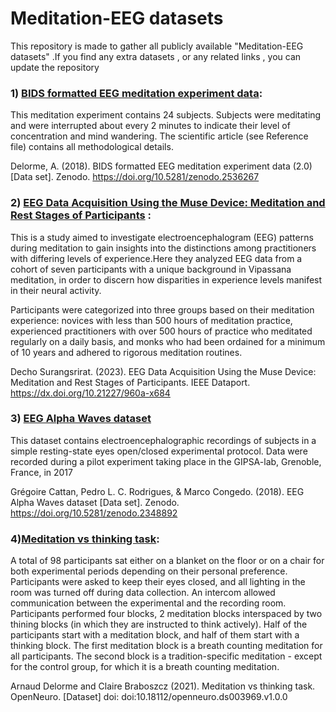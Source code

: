 # Meditation-EEG datasets
This repository is made to gather all publicly available "Meditation-EEG datasets" .If you find any extra datasets , or any related links , you can update the repository

### 1) [BIDS formatted EEG meditation experiment data](https://zenodo.org/records/2536267):
This meditation experiment contains 24 subjects. Subjects were meditating and were interrupted about every 2 minutes to indicate their level of concentration and mind wandering. The scientific article (see Reference file) contains all methodological details.

Delorme, A. (2018). BIDS formatted EEG meditation experiment data (2.0) [Data set]. Zenodo. https://doi.org/10.5281/zenodo.2536267

### 2) [EEG Data Acquisition Using the Muse Device: Meditation and Rest Stages of Participants](https://ieee-dataport.org/documents/eeg-data-acquisition-using-muse-device-meditation-and-rest-stages-participants#files) : 
This is a study aimed to investigate electroencephalogram (EEG) patterns during meditation to gain insights into the distinctions among practitioners with differing levels of experience.Here they analyzed EEG data from a cohort of seven participants with a unique background in Vipassana meditation, in order to discern how disparities in experience levels manifest in their neural activity. 

Participants were categorized into three groups based on their meditation experience: novices with less than 500 hours of meditation practice, experienced practitioners with over 500 hours of practice who meditated regularly on a daily basis, and monks who had been ordained for a minimum of 10 years and adhered to rigorous meditation routines.

Decho Surangsrirat. (2023). EEG Data Acquisition Using the Muse Device: Meditation and Rest Stages of Participants. IEEE Dataport. https://dx.doi.org/10.21227/960a-x684

### 3) [EEG Alpha Waves dataset](https://zenodo.org/records/2348892)
This dataset contains electroencephalographic recordings of subjects in a simple resting-state eyes open/closed experimental protocol. Data were recorded during a pilot experiment taking place in the GIPSA-lab, Grenoble, France, in 2017 

Grégoire Cattan, Pedro L. C. Rodrigues, & Marco Congedo. (2018). EEG Alpha Waves dataset [Data set]. Zenodo. https://doi.org/10.5281/zenodo.2348892

### 4)[Meditation vs thinking task](https://openneuro.org/datasets/ds003969/versions/1.0.0):
A total of 98 participants sat either on a blanket on the floor or on a chair for both experimental periods depending on their personal preference. Participants were asked to keep their eyes closed, and all lighting in the room was turned off during data collection. An intercom allowed communication between the experimental and the recording room.
Participants performed four blocks, 2 meditation blocks interspaced by two thining blocks (in which they are instructed to think actively). Half of the participants start with a meditation block, and half of them start with a thinking block. The first meditation block is a breath counting meditation for all participants. The second block is a tradition-specific meditation - except for the control group, for which it is a breath counting meditation.

Arnaud Delorme and Claire Braboszcz (2021). Meditation vs thinking task. OpenNeuro. [Dataset] doi: doi:10.18112/openneuro.ds003969.v1.0.0

